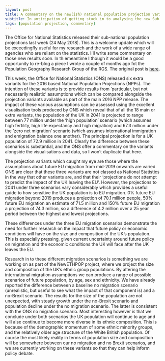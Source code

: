 ```yaml
---
layout: post
title: A commentary on the new(ish) national population projection variants
subtitle: In anticipation of getting stuck in to analysing the new Sub-national projections...
tags: [population projection, commentary]
---
```


The Office for National Statistics released their sub-national population projections last week (24 May 2018). This is a welcome update which will be exceedingfly useful for my research and the work of a wide range of agencies who are reliant on the statistics. I'll write some commentary on those new results soon. In th emeantime I though it would be a good opportunity to re-blog a piece I wrote a couple of months ago fot the Population Geography Research Group of the RGS. The original post is [here](https://popgeog.org/2017/11/30/variant-population-projections-are-more-important-than-ever/).

This week, the Office for National Statistics (ONS) released six extra variants for the 2016 based National Population Projections (NPPs).  The intention of these variants is to provide results from ‘particular, but not necessarily realistic’ assumptions which can be compared alongside the projection variants available as part of the main  2016 NPP release. The impact of these various assumptions can be assessed using the excellent visualisation tools produced by ONS which reveal that of all the 18 main or extra variants, the population of the UK in 2041 is projected to range between 77 million under the ‘high population’ scenario (which assumes high fertility, high life expectancy and high migration) and 67.3 million under the ‘zero net migration’ scenario (which assumes international immigration and emigration balance one another). The principal projection is for a UK population of 72.9 million in 2041. Clearly the difference between these scenarios is substantial, and the ONS offer a commentary on the variants alongside the visualisations and data, so I won’t duplicate that here.

The projection variants which caught my eye are those where the assumptions about future EU migration from mid-2019 onwards are varied. ONS are clear that these three variants are not classed as National Statistics in the way that other variants are, and that their ‘projections do not attempt to predict the impact of the UK leaving the EU’. However, the projections to 2041 under three scenarios vary considerably which provides a useful guide to how sensitive the UK population is to EU migration. 0% future EU migration beyond 2019 produces a projection of 70.1 million people, 50% future EU migration an estimate of 71.5 million and 150% future EU migration a projection of 74.3 million, so a difference of 4.2 million over a 25 year period between the highest and lowest projections.

These differences under the three EU migration scenarios demonstrate the need for further research on the impact that future policy or economic conditions will have on the size and composition of the UK’s population. This is especially pressing, given current uncertainty around future policy on migration and the economic conditions the UK will face after the UK leaves the EU.

Research in to these different migration scenarios is something we are working on as part of the NewETHPOP project, where we project the size and composition of the UK’s ethnic group populations.  By altering the international migration assumptions we can produce a range of possible scenarios of future population, by age, sex and ethnicity. We have already reported the difference between a baseline no migration scenario (unrealistic, but useful to see what the impact of that component is) and a no-Brexit scenario. The results for the size of the population are not unexpected, with steady growth under the no-Brexit scenario and population decline under the no migration scenario. The latter is consistent with the ONS no migration scenario. Most interesting however is that we conclude under both scenarios the UK population will continue to age and will also continue to become more diverse in its ethnic composition. This is because of the demographic momentum of some ethnic minority groups, and the relatively older age structure of the White British population. Of course the most likely reality in terms of population size and composition will be somewhere between our no migration and no Brexit scenarios, and we are currently working on these variants so that they can help inform policy debate.
